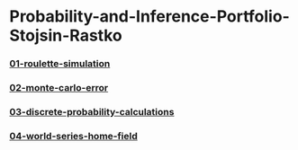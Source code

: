 # Probability-and-Inference-Portfolio-Stojsin-Rastko

### [01-roulette-simulation](./01-roulette-simulation/writeup.Rmd)

### [02-monte-carlo-error](./02-monte-carlo-error/writeup.Rmd)

### [03-discrete-probability-calculations](./03-discrete-probability-calculations/writeup.Rmd)

### [04-world-series-home-field](./04-world-series-home-field/writeup.Rmd)
